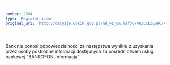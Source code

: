 ```yaml
---

number: 2094
type: 'Register item'
original_uri: 'http://decyzje.uokik.gov.pl/nd_wz_um.nsf/0/402CCE3E69C7A001C12577D5004021BC?OpenDocument'


---
```


Bank nie ponosi odpowiedzialności za następstwa wynikłe z uzyskania przez osoby postronne informacji dostępnych za pośrednictwem usługi bankowej "BANKOFON-informacja" 
